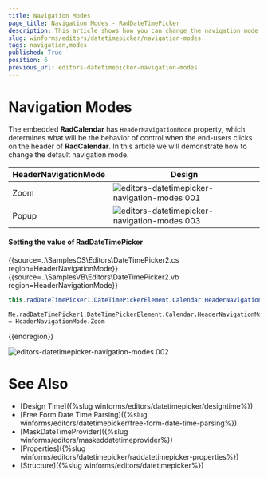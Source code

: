 ```yaml
---
title: Navigation Modes
page_title: Navigation Modes - RadDateTimePicker
description: This article shows how you can change the navigation mode of the underlying calendar
slug: winforms/editors/datetimepicker/navigation-modes
tags: navigation,modes
published: True
position: 6
previous_url: editors-datetimepicker-navigation-modes
---
```


# Navigation Modes
 
The embedded __RadCalendar__ has `HeaderNavigationMode` property, which determines what will be the behavior of control when the end-users clicks on the header of __RadCalendar__. In this article we will demonstrate how to change the default navigation mode.

|HeaderNavigationMode|Design|
|----|----|
|Zoom|![editors-datetimepicker-navigation-modes 001](images/editors-datetimepicker-navigation-modes001.png)|
|Popup|![editors-datetimepicker-navigation-modes 003](images/editors-datetimepicker-navigation-modes003.png)|

#### Setting the value of RadDateTimePicker 

{{source=..\SamplesCS\Editors\DateTimePicker2.cs region=HeaderNavigationMode}} 
{{source=..\SamplesVB\Editors\DateTimePicker2.vb region=HeaderNavigationMode}} 

````C#
this.radDateTimePicker1.DateTimePickerElement.Calendar.HeaderNavigationMode = HeaderNavigationMode.Zoom;

````
````VB.NET
Me.radDateTimePicker1.DateTimePickerElement.Calendar.HeaderNavigationMode = HeaderNavigationMode.Zoom

````

{{endregion}} 

![editors-datetimepicker-navigation-modes 002](images/editors-datetimepicker-navigation-modes002.gif)

# See Also

* [Design Time]({%slug winforms/editors/datetimepicker/designtime%})
* [Free Form Date Time Parsing]({%slug winforms/editors/datetimepicker/free-form-date-time-parsing%})
* [MaskDateTimeProvider]({%slug winforms/editors/maskeddatetimeprovider%})
* [Properties]({%slug winforms/editors/datetimepicker/raddatetimepicker-properties%})
* [Structure]({%slug winforms/editors/datetimepicker%})
